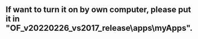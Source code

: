 ## If want to turn it on by own computer, please put it in "OF_v20220226_vs2017_release\apps\myApps\".
